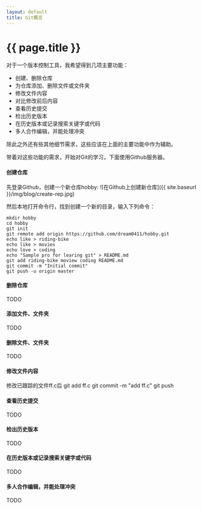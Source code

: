 ```yaml
---
layout: default
title: Git概览
---
```


{{ page.title }}
===

对于一个版本控制工具，我希望得到几项主要功能：

- 创建、删除仓库
- 为仓库添加、删除文件或文件夹
- 修改文件内容
- 对比修改前后内容
- 查看历史提交
- 检出历史版本
- 在历史版本或记录搜索关键字或代码
- 多人合作编辑，并能处理冲突

除此之外还有些其他细节需求，这些应该在上面的主要功能中作为辅助。

带着对这些功能的需求，开始对Git的学习，下面使用Github服务器。

#### 创建仓库
先登录Github，创建一个新仓库hobby:
![在Github上创建新仓库]({{ site.baseurl }}/img/blog/create-rep.jpg)

然后本地打开命令行，找到创建一个新的目录，输入下列命令：

	mkdir hobby
	cd hobby
	git init
	git remote add origin https://github.com/dream0411/hobby.git
	echo like > riding-bike
	echo like > movies
	echo love > coding
	echo "Sample pro for learing git" > README.md
	git add riding-bike moview coding README.md
	git commit -m "Initial commit"
	git push -u origin master


#### 删除仓库
TODO

#### 添加文件、文件夹
TODO

#### 删除文件、文件夹
TODO

#### 修改文件内容
修改已跟踪的文件ff.c后
    git add ff.c
    git commit -m "add ff.c"
    git push

#### 查看历史提交
TODO

#### 检出历史版本
TODO

#### 在历史版本或记录搜索关键字或代码
TODO

#### 多人合作编辑，并能处理冲突
TODO

